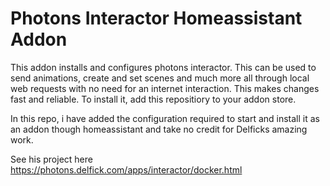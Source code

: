 # Photons Interactor Homeassistant Addon
 
This addon installs and configures photons interactor. This can be used to send animations, create and set scenes and much more all through local web requests with no need for an internet interaction. This makes changes fast and reliable. To install it, add this repositiory to your addon store.

In this repo, i have added the configuration required to start and install it as an addon though homeassistant and take no credit for Delficks  amazing work. 

See his project here https://photons.delfick.com/apps/interactor/docker.html
